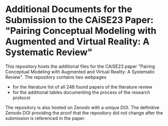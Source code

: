 # Additional Documents for the Submission to the CAiSE23 Paper: "Pairing Conceptual Modeling with Augmented and Virtual Reality: A Systematic Review"

This repository hosts the additional files for the CAiSE23 paper "Pairing Conceptual Modeling with Augmented and Virtual Reality: A Systematic Review". 
The repository contains two webpages 
- for the literature list of all 248 found papers of the literature review
- for the additional tables documenting the process of the research protocol

The repository is also hosted on Zenodo with a unique DOI. The definitive Zenodo DOI providing the proof that the repository did not change after the submission is referenced in the paper. 

